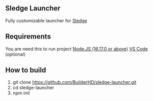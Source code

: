 ## Sledge Launcher
Fully customizable launcher for [Sledge](https://github.com/44lr/sledge)

## Requirements
You are need this to run project
[Node.JS (16.17.0 or above)](https://nodejs.org/)
[VS Code](https://code.visualstudio.com/) (optional)

## How to build
1. git clone https://github.com/BuilderHD/sledge-launcher.git
2. cd sledge-launcher
3. npm init